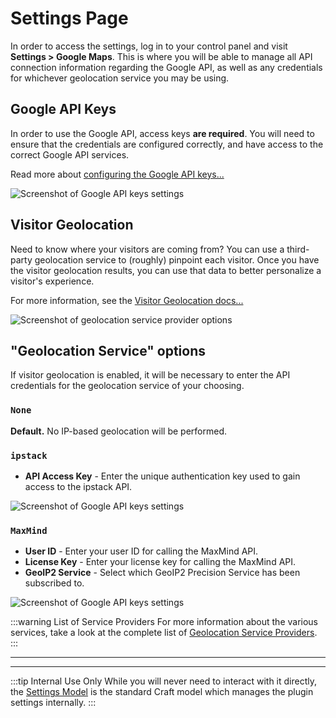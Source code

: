 # Settings Page

In order to access the settings, log in to your control panel and visit **Settings > Google Maps**. This is where you will be able to manage all API connection information regarding the Google API, as well as any credentials for whichever geolocation service you may be using. 

## Google API Keys

In order to use the Google API, access keys **are required**. You will need to ensure that the credentials are configured correctly, and have access to the correct Google API services.

Read more about [configuring the Google API keys...](/getting-started/api-keys/)

<img class="dropshadow" :src="$withBase('/images/settings/google-api-keys.png')" alt="Screenshot of Google API keys settings">

## Visitor Geolocation

Need to know where your visitors are coming from? You can use a third-party geolocation service to (roughly) pinpoint each visitor. Once you have the visitor geolocation results, you can use that data to better personalize a visitor's experience.

For more information, see the [Visitor Geolocation docs...](/geolocation/)

<img class="dropshadow" :src="$withBase('/images/settings/visitor-geolocation.png')" alt="Screenshot of geolocation service provider options">

## "Geolocation Service" options

If visitor geolocation is enabled, it will be necessary to enter the API credentials for the geolocation service of your choosing.

### `None`

**Default.** No IP-based geolocation will be performed.

### `ipstack`

 - **API Access Key** - Enter the unique authentication key used to gain access to the ipstack API.

<img class="dropshadow" :src="$withBase('/images/settings/ipstack-api-configuration-settings.png')" alt="Screenshot of Google API keys settings">

### `MaxMind`

 - **User ID** - Enter your user ID for calling the MaxMind API.
 - **License Key** - Enter your license key for calling the MaxMind API.
 - **GeoIP2 Service** - Select which GeoIP2 Precision Service has been subscribed to.

<img class="dropshadow" :src="$withBase('/images/settings/maxmind-api-configuration-settings.png')" alt="Screenshot of Google API keys settings">

:::warning List of Service Providers
For more information about the various services, take a look at the complete list of [Geolocation Service Providers](/geolocation/service-providers/).
:::

---
---

:::tip Internal Use Only
While you will never need to interact with it directly, the [Settings Model](/models/settings-model/) is the standard Craft model which manages the plugin settings internally.
:::

